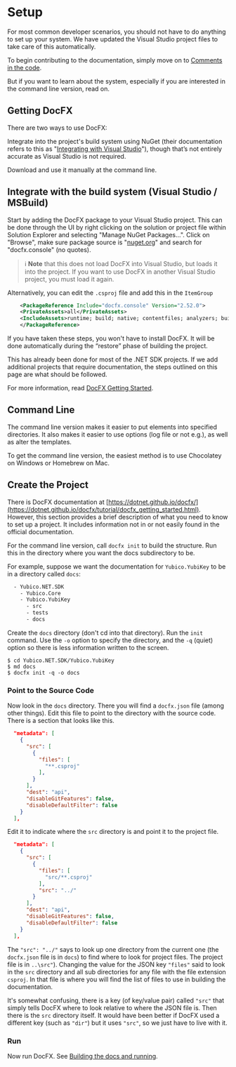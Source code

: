 ﻿<!-- Copyright 2021 Yubico AB

Licensed under the Apache License, Version 2.0 (the "License");
you may not use this file except in compliance with the License.
You may obtain a copy of the License at

    http://www.apache.org/licenses/LICENSE-2.0

Unless required by applicable law or agreed to in writing, software
distributed under the License is distributed on an "AS IS" BASIS,
WITHOUT WARRANTIES OR CONDITIONS OF ANY KIND, either express or implied.
See the License for the specific language governing permissions and
limitations under the License. -->

# Setup

For most common developer scenarios, you should not have to do anything to set up your system. We
have updated the Visual Studio project files to take care of this automatically.

To begin contributing to the documentation, simply move on to [Comments in the code](./comments-in-code.md).

But if you want to learn about the system, especially if you are interested in the command line
version, read on.

## Getting DocFX

There are two ways to use DocFX:

Integrate into the project's build system using NuGet (their documentation refers to this as
"[Integrating with Visual Studio](https://dotnet.github.io/docfx/tutorial/docfx_getting_started.html#3-use-docfx-integrated-with-visual-studio)"),
though that’s not entirely accurate as Visual Studio is not required.

Download and use it manually at the command line.

## Integrate with the build system (Visual Studio / MSBuild)

Start by adding the DocFX package to your Visual Studio project. This can be done through the UI by
right clicking on the solution or project file within Solution Explorer and selecting "Manage NuGet
Packages...". Click on "Browse", make sure package source is "[nuget.org](https://www.nuget.org/)"
and search for "docfx.console" (no quotes).

> ℹ️ **Note** that this does not load DocFX into Visual Studio, but loads it into the project. If you
> want to use DocFX in another Visual Studio project, you must load it again.

Alternatively, you can edit the `.csproj` file and add this in the `ItemGroup`

```xml
    <PackageReference Include="docfx.console" Version="2.52.0">
    <PrivateAssets>all</PrivateAssets>
    <IncludeAssets>runtime; build; native; contentfiles; analyzers; buildtransitive</IncludeAssets>
    </PackageReference>
```

If you have taken these steps, you won't have to install DocFX. It will be done automatically during
the “restore” phase of building the project.

This has already been done for most of the .NET SDK projects. If we add additional projects that
require documentation, the steps outlined on this page are what should be followed.

For more information, read [DocFX Getting Started](https://dotnet.github.io/docfx/tutorial/docfx_getting_started.html).

## Command Line

The command line version makes it easier to put elements into specified directories. It also makes
it easier to use options (log file or not e.g.), as well as alter the templates.

To get the command line version, the easiest method is to use Chocolatey on Windows or Homebrew on Mac.

## Create the Project

There is DocFX documentation at [https://dotnet.github.io/docfx/](https://dotnet.github.io/docfx/tutorial/docfx_getting_started.html).
However, this section provides a brief description of what you need to know to set up a project. It
includes information not in or not easily found in the official documentation.

For the command line version, call `docfx init` to build the structure. Run this in the directory
where you want the docs subdirectory to be.

For example, suppose we want the documentation for `Yubico.YubiKey` to be in a directory called `docs`:

```txt
  - Yubico.NET.SDK
    - Yubico.Core
    - Yubico.YubiKey
      - src
      - tests
      - docs
```

Create the `docs` directory (don't cd into that directory). Run the `init` command. Use the `-o`
option to specify the directory, and the `-q` (quiet) option so there is less information written
to the screen.

```shell
$ cd Yubico.NET.SDK/Yubico.YubiKey
$ md docs
$ docfx init -q -o docs
```

### Point to the Source Code

Now look in the `docs` directory. There you will find a `docfx.json` file (among other things). Edit
this file to point to the directory with the source code. There is a section that looks like this.

```json
  "metadata": [
    {
      "src": [
        {
          "files": [
            "**.csproj"
          ],
        }
      ],
      "dest": "api",
      "disableGitFeatures": false,
      "disableDefaultFilter": false
    }
  ],
```

Edit it to indicate where the `src` directory is and point it to the project file.

```json
  "metadata": [
    {
      "src": [
        {
          "files": [
            "src/**.csproj"
          ],
          "src": "../"
        }
      ],
      "dest": "api",
      "disableGitFeatures": false,
      "disableDefaultFilter": false
    }
  ],
```


The `"src": "../"` says to look up one directory from the current one (the `docfx.json` file is in
`docs`) to find where to look for project files. The project file is in `..\src"`). Changing the
value for the JSON key `"files"` said to look in the `src` directory and all sub directories for any
file with the file extension `csproj`. In that file is where you will find the list of files to use
in building the documentation.

It's somewhat confusing, there is a key (of key/value pair) called `"src"` that simply tells DocFX
where to look relative to where the JSON file is. Then there is the `src` directory itself. It would
have been better if DocFX used a different key (such as `"dir"`) but it uses `"src"`, so we just
have to live with it.

### Run

Now run DocFX. See [Building the docs and running](./building-docs-and-running.md).
